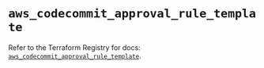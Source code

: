 # `aws_codecommit_approval_rule_template`

Refer to the Terraform Registry for docs: [`aws_codecommit_approval_rule_template`](https://registry.terraform.io/providers/hashicorp/aws/5.49.0/docs/resources/codecommit_approval_rule_template).

